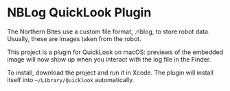 # NBLog QuickLook Plugin

The Northern Bites use a custom file format, .nblog, to store robot data. Usually, these are images taken from the robot.

This project is a plugin for QuickLook on macOS: previews of the embedded image will now show up when you interact with the log file in the Finder.

To install, download the project and run it in Xcode. The plugin will install itself into `~/Library/Quicklook` automatically.
